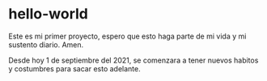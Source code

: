 # hello-world

Este es mi primer proyecto, espero que esto haga parte de mi vida y mi sustento diario. Amen.

Desde hoy 1 de septiembre del 2021, se comenzara a tener nuevos habitos y costumbres para sacar esto adelante.
